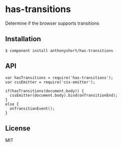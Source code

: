 
# has-transitions

  Determine if the browser supports transitions

## Installation

    $ component install anthonyshort/has-transitions

## API

    var hasTransitions = require('has-transitions');
    var cssEmitter = require('css-emitter');

    if(hasTransitions(document.body)) {
      cssEmitter(document.body).bind(onTransitionEnd);
    }
    else {
      onTransitionEvent();
    }

## License

  MIT
